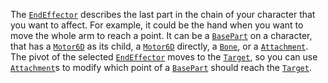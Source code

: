 The [`EndEffector`](https://create.roblox.com/docs/reference/engine/classes/IKControl#EndEffector) describes the last part in
the chain of your character that you want to affect. For example, it could
be the hand when you want to move the whole arm to reach a point. It can
be a [`BasePart`](https://create.roblox.com/docs/reference/engine/classes/BasePart) on a character, that has a [`Motor6D`](https://create.roblox.com/docs/reference/engine/classes/Motor6D) as its
child, a [`Motor6D`](https://create.roblox.com/docs/reference/engine/classes/Motor6D) directly, a [`Bone`](https://create.roblox.com/docs/reference/engine/classes/Bone), or a
[`Attachment`](https://create.roblox.com/docs/reference/engine/classes/Attachment). The pivot of the selected
[`EndEffector`](https://create.roblox.com/docs/reference/engine/classes/IKControl#EndEffector) moves to the
[`Target`](https://create.roblox.com/docs/reference/engine/classes/IKControl#Target), so you can use [`Attachment`](https://create.roblox.com/docs/reference/engine/classes/Attachment)s to
modify which point of a [`BasePart`](https://create.roblox.com/docs/reference/engine/classes/BasePart) should reach the
[`Target`](https://create.roblox.com/docs/reference/engine/classes/IKControl#Target).